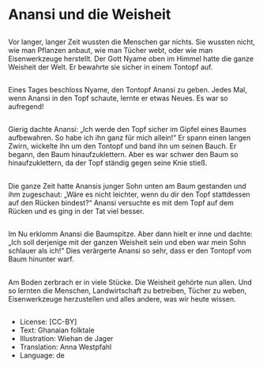 # Anansi und die Weisheit

##
Vor langer, langer Zeit wussten die Menschen gar nichts. Sie wussten nicht, wie man Pflanzen anbaut, wie man Tücher webt, oder wie man Eisenwerkzeuge herstellt. Der Gott Nyame oben im Himmel hatte die ganze Weisheit der Welt. Er bewahrte sie sicher in einem Tontopf auf.

##
Eines Tages beschloss Nyame, den Tontopf Anansi zu geben. Jedes Mal, wenn Anansi in den Topf schaute, lernte er etwas Neues. Es war so aufregend!

##
Gierig dachte Anansi: „Ich werde den Topf sicher im Gipfel eines Baumes aufbewahren. So habe ich ihn ganz für mich allein!“ Er spann einen langen Zwirn, wickelte ihn um den Tontopf und band ihn um seinen Bauch. Er begann, den Baum hinaufzuklettern. Aber es war schwer den Baum so hinaufzuklettern, da der Topf ständig gegen seine Knie stieß.

##
Die ganze Zeit hatte Anansis junger Sohn unten am Baum gestanden und ihm zugeschaut: „Wäre es nicht leichter, wenn du dir den Topf stattdessen auf den Rücken bindest?“ Anansi versuchte es mit dem Topf auf dem Rücken und es ging in der Tat viel besser.

##
Im Nu erklomm Anansi die Baumspitze. Aber dann hielt er inne und dachte: „Ich soll derjenige mit der ganzen Weisheit sein und eben war mein Sohn schlauer als ich!“ Dies verärgerte Anansi so sehr, dass er den Tontopf vom Baum hinunter warf.

##
Am Boden zerbrach er in viele Stücke. Die Weisheit gehörte nun allen. Und so lernten die Menschen, Landwirtschaft zu betreiben, Tücher zu weben, Eisenwerkzeuge herzustellen und alles andere, was wir heute wissen.

##
* License: [CC-BY]
* Text: Ghanaian folktale
* Illustration: Wiehan de Jager
* Translation: Anna Westpfahl
* Language: de
